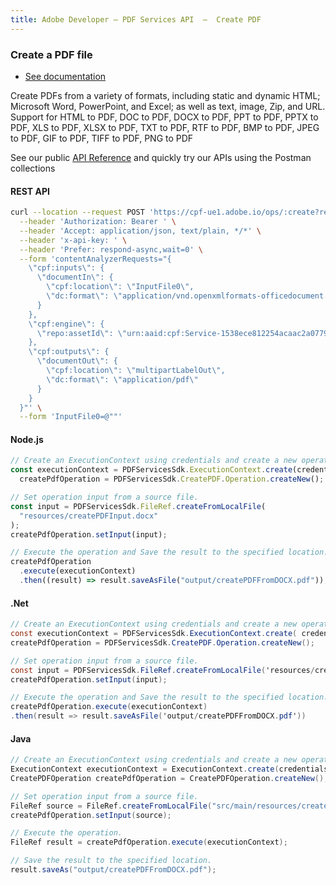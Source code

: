 ```yaml
---
title: Adobe Developer — PDF Services API  —  Create PDF
---
```


<TextBlock slots="heading, buttons, text, text1" theme="dark" className="bgBlue link"/>

### Create a PDF file

- [See documentation](https://www.adobe.com/go/dcsdk_APIdocs)

Create PDFs from a variety of formats, including static and dynamic HTML; Microsoft Word, PowerPoint, and Excel; as well as text, image, Zip, and URL.
Support for HTML to PDF, DOC to PDF, DOCX to PDF, PPT to PDF, PPTX to PDF, XLS to PDF, XLSX to PDF, TXT to PDF, RTF to PDF, BMP to PDF, JPEG to PDF, GIF to PDF, TIFF to PDF, PNG to PDF

See our public [API Reference](https://www.adobe.com/go/dcsdk_APIdocs#post-createPDF) and quickly try our APIs using the Postman collections


<CodeBlock slots="heading, code" repeat="4" languages="curl, js,.net,java" />

#### REST API

```bash
curl --location --request POST 'https://cpf-ue1.adobe.io/ops/:create?respondWith=%7B%22reltype%22%3A%20%22http%3A%2F%2Fns.adobe.com%2Frel%2Fprimary%22%7D' \
  --header 'Authorization: Bearer ' \
  --header 'Accept: application/json, text/plain, */*' \
  --header 'x-api-key: ' \
  --header 'Prefer: respond-async,wait=0' \
  --form 'contentAnalyzerRequests="{
    \"cpf:inputs\": {
      \"documentIn\": {
        \"cpf:location\": \"InputFile0\",
        \"dc:format\": \"application/vnd.openxmlformats-officedocument.wordprocessingml.document\"
      }
    },
    \"cpf:engine\": {
      \"repo:assetId\": \"urn:aaid:cpf:Service-1538ece812254acaac2a07799503a430\"
    },
    \"cpf:outputs\": {
      \"documentOut\": {
        \"cpf:location\": \"multipartLabelOut\",
        \"dc:format\": \"application/pdf\"
      }
    }
  }"' \
  --form 'InputFile0=@""'
```

#### Node.js

```js
// Create an ExecutionContext using credentials and create a new operation instance.
const executionContext = PDFServicesSdk.ExecutionContext.create(credentials),
  createPdfOperation = PDFServicesSdk.CreatePDF.Operation.createNew();

// Set operation input from a source file.
const input = PDFServicesSdk.FileRef.createFromLocalFile(
  "resources/createPDFInput.docx"
);
createPdfOperation.setInput(input);

// Execute the operation and Save the result to the specified location.
createPdfOperation
  .execute(executionContext)
  .then((result) => result.saveAsFile("output/createPDFFromDOCX.pdf"));
```

#### .Net

```c#
// Create an ExecutionContext using credentials and create a new operation instance.
const executionContext = PDFServicesSdk.ExecutionContext.create( credentials ),
createPdfOperation = PDFServicesSdk.CreatePDF.Operation.createNew();

// Set operation input from a source file.
const input = PDFServicesSdk.FileRef.createFromLocalFile('resources/createPDFInput.docx');
createPdfOperation.setInput(input);

// Execute the operation and Save the result to the specified location.
createPdfOperation.execute(executionContext)
.then(result => result.saveAsFile('output/createPDFFromDOCX.pdf'))
```

#### Java

```java
// Create an ExecutionContext using credentials and create a new operation instance.
ExecutionContext executionContext = ExecutionContext.create(credentials);
CreatePDFOperation createPdfOperation = CreatePDFOperation.createNew();

// Set operation input from a source file.
FileRef source = FileRef.createFromLocalFile("src/main/resources/createPDFInput.docx");
createPdfOperation.setInput(source);

// Execute the operation.
FileRef result = createPdfOperation.execute(executionContext);

// Save the result to the specified location.
result.saveAs("output/createPDFFromDOCX.pdf");
```
